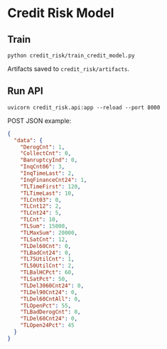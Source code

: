 # Credit Risk Model

## Train

```
python credit_risk/train_credit_model.py
```

Artifacts saved to `credit_risk/artifacts`.

## Run API

```
uvicorn credit_risk.api:app --reload --port 8000
```

POST JSON example:

```json
{
  "data": {
    "DerogCnt": 1,
    "CollectCnt": 0,
    "BanruptcyInd": 0,
    "InqCnt06": 3,
    "InqTimeLast": 2,
    "InqFinanceCnt24": 1,
    "TLTimeFirst": 120,
    "TLTimeLast": 10,
    "TLCnt03": 0,
    "TLCnt12": 2,
    "TLCnt24": 5,
    "TLCnt": 10,
    "TLSum": 15000,
    "TLMaxSum": 20000,
    "TLSatCnt": 12,
    "TLDel60Cnt": 0,
    "TLBadCnt24": 0,
    "TL75UtilCnt": 1,
    "TL50UtilCnt": 2,
    "TLBalHCPct": 60,
    "TLSatPct": 50,
    "TLDel3060Cnt24": 0,
    "TLDel90Cnt24": 0,
    "TLDel60CntAll": 0,
    "TLOpenPct": 55,
    "TLBadDerogCnt": 0,
    "TLDel60Cnt24": 0,
    "TLOpen24Pct": 45
  }
}
```
